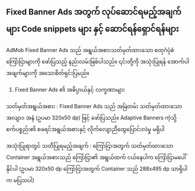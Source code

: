 ## Fixed Banner Ads အတွက် လုပ်ဆောင်ရမည့်အချက်များ Code snippets များ နှင့် ဆောင်ရန်ရှောင်ရန်များ

AdMob Fixed Banner Ads သည် အရွယ်အစားသတ်မှတ်ထားသော စတုဂံပုံစံ ကြော်ငြာများကို ဖော်ပြသည့် နည်းလမ်းဖြစ်ပါသည်။ ၎င်းတို့ကို အသုံးပြုရန် အောက်ပါအချက်များကို အသေးစိတ်ရှင်းပြမည်။

1. Fixed Banner Ads ၏ အဓိပ္ပာယ်နှင့် လက္ခဏာများ
<p>
သတ်မှတ်အရွယ်အစား : Fixed Banner Ads သည် အမြဲတမ်း သတ်မှတ်ထားသော အလျား၊ အနံ (ဥပမာ 320x50 dp) ဖြင့် ဖော်ပြသည်။ Adaptive Banners ကဲ့သို့ စက်ပစ္စည်း၏ စခရင်အရွယ်အစားနှင့် လိုက်လျောညီထွေပြောင်းလဲမှု မရှိပါ 

အသုံးပြုရာတွင် သတိပြုရမည့်အချက် : ကြော်ငြာအတွက် သတ်မှတ်ထားသော Container အရွယ်အစားသည် ကြော်ငြာ၏ အရွယ်ထက် ငယ်နေပါက ကြော်ငြာမပေါ်နိုင်ပါ (ဥပမာ 320x50 dp ကြော်ငြာအတွက် Container သည် 288x495 dp သာရှိပါက မပြသပါ)
</p>
